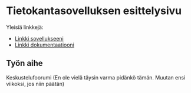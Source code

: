 
# Tietokantasovelluksen esittelysivu

Yleisiä linkkejä:

* [Linkki sovellukseeni](https://lehtjami.cs.helsinki.fi/tsoha)
* [Linkki dokumentaatiooni](https://www.github.com)

## Työn aihe

Keskustelufoorumi (En ole vielä täysin varma pidänkö tämän. Muutan ensi viikoksi, jos niin päätän)
